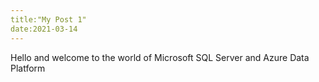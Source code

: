 ```yaml
---
title:"My Post 1"
date:2021-03-14
---
```

Hello and welcome to the world of Microsoft SQL Server and Azure Data Platform
